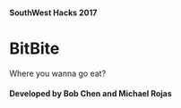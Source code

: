 #### SouthWest Hacks 2017
# BitBite
Where you wanna go eat?

#### Developed by Bob Chen and Michael Rojas
